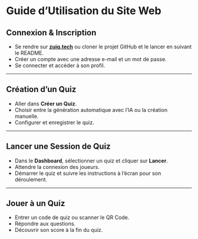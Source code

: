 # Guide d’Utilisation du Site Web  

## Connexion & Inscription  

- Se rendre sur **[zuiq.tech](https://zuiq.tech)** ou cloner le projet GitHub et le lancer en suivant le README.  
- Créer un compte avec une adresse e-mail et un mot de passe.  
- Se connecter et accéder à son profil.  

---

## Création d’un Quiz  

- Aller dans **Créer un Quiz**.  
- Choisir entre la génération automatique avec l’IA ou la création manuelle.  
- Configurer et enregistrer le quiz.  

---

## Lancer une Session de Quiz  

- Dans le **Dashboard**, sélectionner un quiz et cliquer sur **Lancer**.  
- Attendre la connexion des joueurs.  
- Démarrer le quiz et suivre les instructions à l’écran pour son déroulement.  

---

## Jouer à un Quiz  

- Entrer un code de quiz ou scanner le QR Code.  
- Répondre aux questions.  
- Découvrir son score à la fin du quiz.  